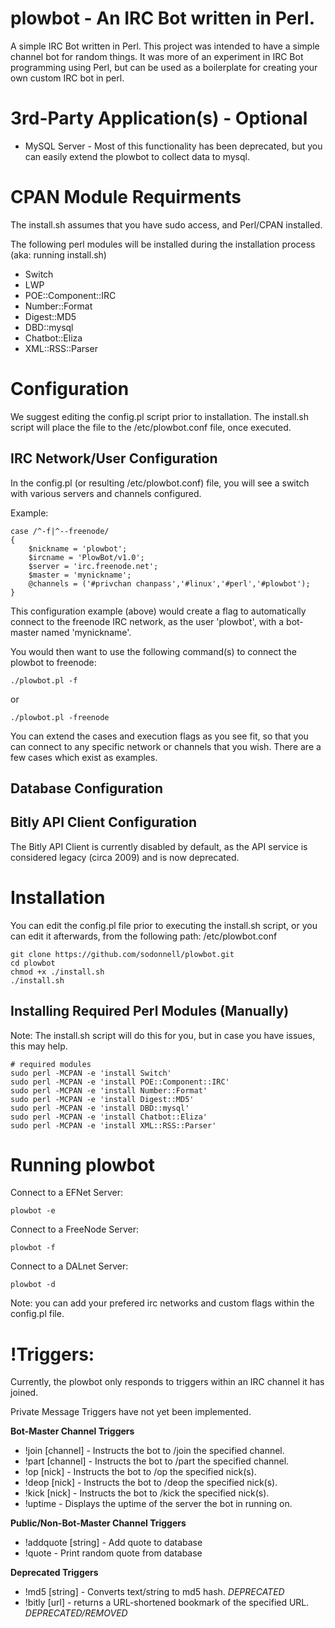 # plowbot - An IRC Bot written in Perl.

A simple IRC Bot written in Perl. This project was intended to have a simple channel bot for random things. It was more of an experiment in IRC Bot programming using Perl, but can be used as a boilerplate for creating your own custom IRC bot in perl.

# 3rd-Party Application(s) - Optional

* MySQL Server - Most of this functionality has been deprecated, but you can easily extend the plowbot to collect data to mysql.

# CPAN Module Requirments

The install.sh assumes that you have sudo access, and Perl/CPAN installed.

The following perl modules will be installed during the installation process (aka: running install.sh)

* Switch
* LWP
* POE::Component::IRC
* Number::Format
* Digest::MD5
* DBD::mysql
* Chatbot::Eliza
* XML::RSS::Parser

# Configuration

We suggest editing the config.pl script prior to installation. The install.sh script will place the file to the /etc/plowbot.conf file, once executed.

## IRC Network/User Configuration

In the config.pl (or resulting /etc/plowbot.conf) file, you will see a switch with various servers and channels configured.

Example:
```
case /^-f|^--freenode/
{
    $nickname = 'plowbot';
    $ircname = 'PlowBot/v1.0';
    $server = 'irc.freenode.net';
    $master = 'mynickname';
    @channels = ('#privchan chanpass','#linux','#perl','#plowbot');
}
```

This configuration example (above) would create a flag to automatically connect to the freenode IRC network, as the user 'plowbot', with a bot-master named 'mynickname'.

You would then want to use the following command(s) to connect the plowbot to freenode:

```
./plowbot.pl -f
```

or 

```
./plowbot.pl -freenode
```

You can extend the cases and execution flags as you see fit, so that you can connect to any specific network or channels that you wish. There are a few cases which exist as examples.

## Database Configuration

## Bitly API Client Configuration

The Bitly API Client is currently disabled by default, as the API service is considered legacy (circa 2009) and is now deprecated.

# Installation

You can edit the config.pl file prior to executing the install.sh script, or you can edit it afterwards, from the following path: /etc/plowbot.conf
```
git clone https://github.com/sodonnell/plowbot.git
cd plowbot
chmod +x ./install.sh
./install.sh
```

## Installing Required Perl Modules (Manually)
Note: The install.sh script will do this for you, but in case you have issues, this may help.

```
# required modules
sudo perl -MCPAN -e 'install Switch'
sudo perl -MCPAN -e 'install POE::Component::IRC'
sudo perl -MCPAN -e 'install Number::Format'
sudo perl -MCPAN -e 'install Digest::MD5'
sudo perl -MCPAN -e 'install DBD::mysql'
sudo perl -MCPAN -e 'install Chatbot::Eliza'
sudo perl -MCPAN -e 'install XML::RSS::Parser'
```

# Running plowbot

Connect to a EFNet Server:

```
plowbot -e
```

Connect to a FreeNode Server:
```
plowbot -f
```

Connect to a DALnet Server:
```
plowbot -d
```

Note: you can add your prefered irc networks and custom flags within the config.pl file.

# !Triggers:

Currently, the plowbot only responds to triggers within an IRC channel it has joined. 

Private Message Triggers have not yet been implemented.

**Bot-Master Channel Triggers**
* !join [channel] - Instructs the bot to /join the specified channel.
* !part [channel] - Instructs the bot to /part the specified channel.
* !op [nick] - Instructs the bot to /op the specified nick(s).
* !deop [nick] - Instructs the bot to /deop the specified nick(s).
* !kick [nick] - Instructs the bot to /kick the specified nick(s).
* !uptime - Displays the uptime of the server the bot in running on.

**Public/Non-Bot-Master Channel Triggers**
* !addquote [string] - Add quote to database
* !quote - Print random quote from database

**Deprecated Triggers**
* !md5 [string] - Converts text/string to md5 hash. *DEPRECATED*
* !bitly [url] - returns a URL-shortened bookmark of the specified URL. *DEPRECATED/REMOVED*

